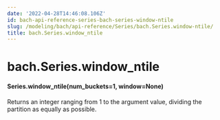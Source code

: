 ```yaml
---
date: '2022-04-28T14:46:08.106Z'
id: bach-api-reference-series-bach-series-window-ntile
slug: /modeling/bach/api-reference/Series/bach.Series.window-ntile/
title: bach.Series.window_ntile
---
```


# bach.Series.window_ntile


#### Series.window_ntile(num_buckets=1, window=None)
Returns an integer ranging from 1 to the argument value,
dividing the partition as equally as possible.

<!-- !! processed by numpydoc !! -->
